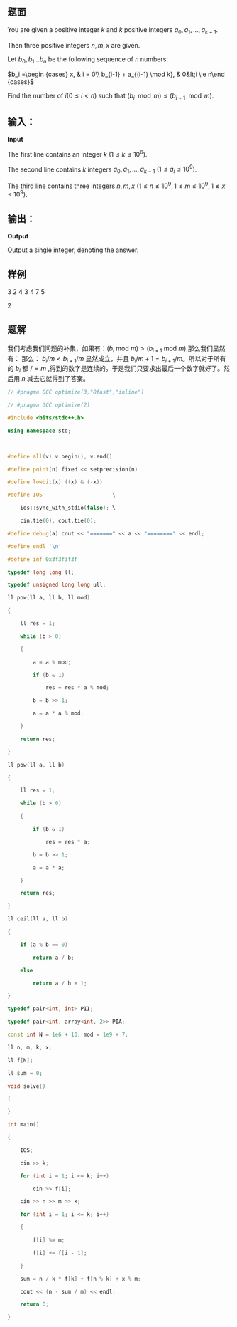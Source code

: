 ## 题面
You are given a positive integer $k$ and $k$ positive integers $a_0, a_1, ... , a_{k-1}$.

Then three positive integers $n, m, x$ are given.

Let $b_0,b_1...b_n$ be the following sequence of $n$ numbers:

$b_i =\begin {cases} x, & i = 0\\ b_{i-1} + a_{(i-1) \mod k}, & 0&lt;i \le n\end {cases}$

Find the number of $i(0\le i\lt n)$ such that $(b_i \mod m) \le (b_{i+1} \mod m)$.


## 输入：
**Input**

The first line contains an integer $k$ $(1 \le k \le 10^6)$.

The second line contains $k$ integers $a_0, a_1, ... , a_{k-1}$ $(1 \le a_i \le 10^9)$.

The third line contains three integers $n,m,x$ $(1 \le n \le 10^9,1 \le m \le 10^9,1 \le x \le 10^9)$.

## 输出：
**Output**

Output a single integer, denoting the answer.

## 样例
3
2 4 3
4 7 5

2

## 题解
我们考虑我们问题的补集，如果有：$(b_{i} \text{ mod } m)>(b_{i+1} \text{ mod } m)$,那么我们显然有：
那么： $b_i/m<b_{i+1}/m$ 显然成立，并且 $b_i/m+1=b_{i+1}/m$。所以对于所有的 $b_i$ 都 $/=m$ ,得到的数字是连续的。于是我们只要求出最后一个数字就好了。然后用 $n$ 减去它就得到了答案。


```cpp
// #pragma GCC optimize(3,"Ofast","inline")

// #pragma GCC optimize(2)

#include <bits/stdc++.h>

using namespace std;

  

#define all(v) v.begin(), v.end()

#define point(n) fixed << setprecision(n)

#define lowbit(x) ((x) & (-x))

#define IOS                      \

    ios::sync_with_stdio(false); \

    cin.tie(0), cout.tie(0);

#define debug(a) cout << "=======" << a << "========" << endl;

#define endl '\n'

#define inf 0x3f3f3f3f

typedef long long ll;

typedef unsigned long long ull;

ll pow(ll a, ll b, ll mod)

{

    ll res = 1;

    while (b > 0)

    {

        a = a % mod;

        if (b & 1)

            res = res * a % mod;

        b = b >> 1;

        a = a * a % mod;

    }

    return res;

}

ll pow(ll a, ll b)

{

    ll res = 1;

    while (b > 0)

    {

        if (b & 1)

            res = res * a;

        b = b >> 1;

        a = a * a;

    }

    return res;

}

ll ceil(ll a, ll b)

{

    if (a % b == 0)

        return a / b;

    else

        return a / b + 1;

}

typedef pair<int, int> PII;

typedef pair<int, array<int, 2>> PIA;

const int N = 1e6 + 10, mod = 1e9 + 7;

ll n, m, k, x;

ll f[N];

ll sum = 0;

void solve()

{

}

int main()

{  

    IOS;

    cin >> k;

    for (int i = 1; i <= k; i++)

        cin >> f[i];

    cin >> n >> m >> x;

    for (int i = 1; i <= k; i++)

    {

        f[i] %= m;

        f[i] += f[i - 1];

    }

    sum = n / k * f[k] + f[n % k] + x % m;

    cout << (n - sum / m) << endl;

    return 0;

}
```